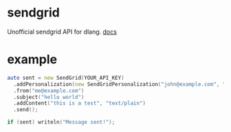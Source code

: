 # sendgrid
Unofficial sendgrid API for dlang. [docs](https://trikko.github.io/sendgrid)

# example
```d
auto sent = new SendGrid(YOUR_API_KEY)
  .addPersonalization(new SendGridPersonalization("john@example.com", "John Doe"))
  .from("me@example.com")
  .subject("hello world")
  .addContent("this is a test", "text/plain")
  .send();

if (sent) writeln("Message sent!");
```
